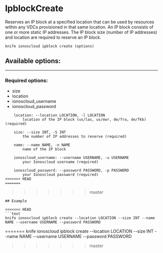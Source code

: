 # IpblockCreate

Reserves an IP block at a specified location that can be used by resources within any VDCs provisioned in that same location. An IP block consists of one or more static IP addresses. The IP block size (number of IP addresses) and location are required to reserve an IP block.

    knife ionoscloud ipblock create (options)


## Available options:
---

### Required options:
* size
* location
* ionoscloud_username
* ionoscloud_password

```
    location: --location LOCATION, -l LOCATION
        location of the IP block (us/las, us/ewr, de/fra, de/fkb) (required)

    size: --size INT, -S INT
        the number of IP addresses to reserve (required)

    name: --name NAME, -n NAME
        name of the IP block

    ionoscloud_username: --username USERNAME, -u USERNAME
        your Ionoscloud username (required)

    ionoscloud_password: --password PASSWORD, -p PASSWORD
        your Ionoscloud password (required)
<<<<<<< HEAD
=======

```
>>>>>>> master

```
## Example

<<<<<<< HEAD
```text
knife ionoscloud ipblock create --location LOCATION --size INT --name NAME --username USERNAME --password PASSWORD
```
=======
    knife ionoscloud ipblock create --location LOCATION --size INT --name NAME --username USERNAME --password PASSWORD
>>>>>>> master
